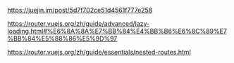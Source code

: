 https://juejin.im/post/5d7f702ce51d4561f777e258


https://router.vuejs.org/zh/guide/advanced/lazy-loading.html#%E6%8A%8A%E7%BB%84%E4%BB%B6%E6%8C%89%E7%BB%84%E5%88%86%E5%9D%97


https://router.vuejs.org/zh/guide/essentials/nested-routes.html

